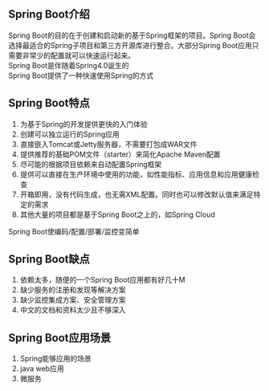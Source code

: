 Spring Boot介绍  
---
Spring Boot的目的在于创建和启动新的基于Spring框架的项目。Spring Boot会选择最适合的Spring子项目和第三方开源库进行整合。大部分Spring Boot应用只需要非常少的配置就可以快速运行起来。  
Spring Boot是伴随着Spring4.0诞生的  
Spring Boot提供了一种快速使用Spring的方式

Spring Boot特点  
---
1. 为基于Spring的开发提供更快的入门体验
2. 创建可以独立运行的Spring应用
3. 直接嵌入Tomcat或Jetty服务器，不需要打包成WAR文件
4. 提供推荐的基础POM文件（starter）来简化Apache Maven配置
5. 尽可能的根据项目依赖来自动配置Spring框架
6. 提供可以直接在生产环境中使用的功能，如性能指标、应用信息和应用健康检查
7. 开箱即用，没有代码生成，也无需XML配置。同时也可以修改默认值来满足特定的需求
8. 其他大量的项目都是基于Spring Boot之上的，如Spring Cloud

Spring Boot使编码/配置/部署/监控变简单

Spring Boot缺点
---
1. 依赖太多，随便的一个Spring Boot应用都有好几十M
2. 缺少服务的注册和发现等解决方案
3. 缺少监控集成方案、安全管理方案
4. 中文的文档和资料太少且不够深入

Spring Boot应用场景
---
1. Spring能够应用的场景
2. java web应用
3. 微服务

